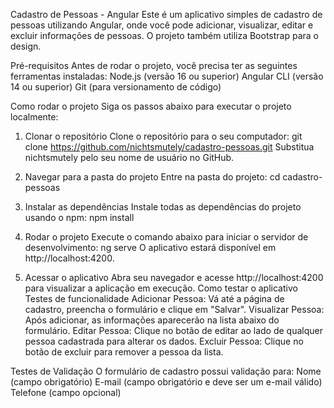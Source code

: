 Cadastro de Pessoas - Angular
Este é um aplicativo simples de cadastro de pessoas utilizando Angular, onde você pode adicionar, visualizar, editar e excluir informações de pessoas. 
O projeto também utiliza Bootstrap para o design.

Pré-requisitos
Antes de rodar o projeto, você precisa ter as seguintes ferramentas instaladas:
Node.js (versão 16 ou superior)
Angular CLI (versão 14 ou superior)
Git (para versionamento de código)

Como rodar o projeto
Siga os passos abaixo para executar o projeto localmente:

1. Clonar o repositório
Clone o repositório para o seu computador:
git clone https://github.com/nichtsmutely/cadastro-pessoas.git
Substitua nichtsmutely pelo seu nome de usuário no GitHub.

2. Navegar para a pasta do projeto
Entre na pasta do projeto:
cd cadastro-pessoas

4. Instalar as dependências
Instale todas as dependências do projeto usando o npm:
npm install

4. Rodar o projeto
Execute o comando abaixo para iniciar o servidor de desenvolvimento:
ng serve
O aplicativo estará disponível em http://localhost:4200.

5. Acessar o aplicativo
Abra seu navegador e acesse http://localhost:4200 para visualizar a aplicação em execução.
Como testar o aplicativo
Testes de funcionalidade
Adicionar Pessoa: Vá até a página de cadastro, preencha o formulário e clique em "Salvar".
Visualizar Pessoa: Após adicionar, as informações aparecerão na lista abaixo do formulário.
Editar Pessoa: Clique no botão de editar ao lado de qualquer pessoa cadastrada para alterar os dados.
Excluir Pessoa: Clique no botão de excluir para remover a pessoa da lista.

Testes de Validação
O formulário de cadastro possui validação para:
Nome (campo obrigatório)
E-mail (campo obrigatório e deve ser um e-mail válido)
Telefone (campo opcional)
